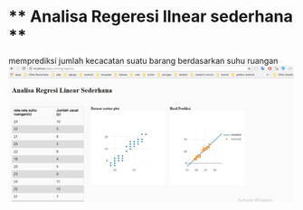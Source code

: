 # ** Analisa Regeresi lInear sederhana **

memprediksi jumlah kecacatan suatu barang berdasarkan suhu ruangan
![Screenshot](ss.jpg)
